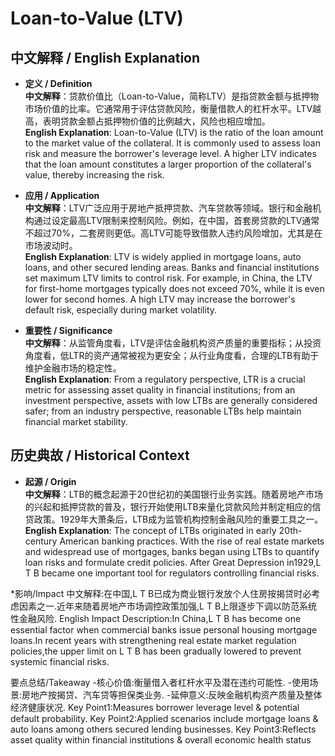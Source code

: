 # Loan-to-Value (LTV)

## 中文解释 / English Explanation

* **定义 / Definition**  
  **中文解释**：贷款价值比（Loan-to-Value，简称LTV）是指贷款金额与抵押物市场价值的比率。它通常用于评估贷款风险，衡量借款人的杠杆水平。LTV越高，表明贷款金额占抵押物价值的比例越大，风险也相应增加。  
  **English Explanation**: Loan-to-Value (LTV) is the ratio of the loan amount to the market value of the collateral. It is commonly used to assess loan risk and measure the borrower's leverage level. A higher LTV indicates that the loan amount constitutes a larger proportion of the collateral's value, thereby increasing the risk.

* **应用 / Application**  
  **中文解释**：LTV广泛应用于房地产抵押贷款、汽车贷款等领域。银行和金融机构通过设定最高LTV限制来控制风险。例如，在中国，首套房贷款的LTV通常不超过70%，二套房则更低。高LTV可能导致借款人违约风险增加，尤其是在市场波动时。  
  **English Explanation**: LTV is widely applied in mortgage loans, auto loans, and other secured lending areas. Banks and financial institutions set maximum LTV limits to control risk. For example, in China, the LTV for first-home mortgages typically does not exceed 70%, while it is even lower for second homes. A high LTV may increase the borrower's default risk, especially during market volatility.

* **重要性 / Significance**  
  **中文解释**：从监管角度看，LTV是评估金融机构资产质量的重要指标；从投资角度看，低LTR的资产通常被视为更安全；从行业角度看，合理的LTB有助于维护金融市场的稳定性。  
  **English Explanation**: From a regulatory perspective, LTR is a crucial metric for assessing asset quality in financial institutions; from an investment perspective, assets with low LTBs are generally considered safer; from an industry perspective, reasonable LTBs help maintain financial market stability.

## 历史典故 / Historical Context

* **起源 / Origin**  
  **中文解释**：LTB的概念起源于20世纪初的美国银行业务实践。随着房地产市场的兴起和抵押贷款的普及，银行开始使用LTB来量化贷款风险并制定相应的信贷政策。1929年大萧条后，LTB成为监管机构控制金融风险的重要工具之一。  
  **English Explanation**: The concept of LTBs originated in early 20th-century American banking practices. With the rise of real estate markets and widespread use of mortgages, banks began using LTBs to quantify loan risks and formulate credit policies. After Great Depression in1929,L T B became one important tool for regulators controlling financial risks.

*影响/Impact
  中文解释:在中国,L T B已成为商业银行发放个人住房按揭贷时必考虑因素之一.近年来随着房地产市场调控政策加强,L T B上限逐步下调以防范系统性金融风险.
   English Impact Description:In China,L T B has become one essential factor when commercial banks issue personal housing mortgage loans.In recent years with strengthening real estate market regulation policies,the upper limit on L T B has been gradually lowered to prevent systemic financial risks.

要点总结/Takeaway
    -核心价值:衡量借入者杠杆水平及潜在违约可能性.
    -使用场景:房地产按揭贷、汽车贷等担保类业务.
    -延伸意义:反映金融机构资产质量及整体经济健康状况.
   Key Point1:Measures borrower leverage level & potential default probability.
   Key Point2:Applied scenarios include mortgage loans & auto loans among others secured lending businesses.
   Key Point3:Reflects asset quality within financial institutions & overall economic health status